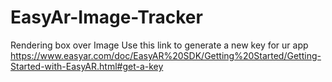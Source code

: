 # EasyAr-Image-Tracker
Rendering  box over Image 
Use this link to generate a new key for ur app 
https://www.easyar.com/doc/EasyAR%20SDK/Getting%20Started/Getting-Started-with-EasyAR.html#get-a-key
